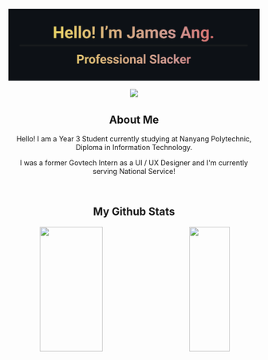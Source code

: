 ![Header](README.png)<br/>
<div align="center">
  <img src="https://komarev.com/ghpvc/?username=iFormal&color=blue"/><br/>
  <h2>About Me</h2>
  <p>Hello! I am a Year 3 Student currently studying at Nanyang Polytechnic, Diploma in Information Technology.</p>
  <p>I was a former Govtech Intern as a UI / UX Designer and I'm currently serving National Service!</p><br/>
  <h2>My Github Stats</h2>
  <img align="left" src="https://github-readme-stats.vercel.app/api?username=iFormal&show_icons=true&hide_border=true&theme=github_dark&count_private=true" height="250" width="50%"/>
  <img align="right" src="https://github-readme-stats.vercel.app/api/top-langs/?username=iFormal&layout=compact&hide_border=true&theme=github_dark" height="250" width="40%" /><br/>
</div>

